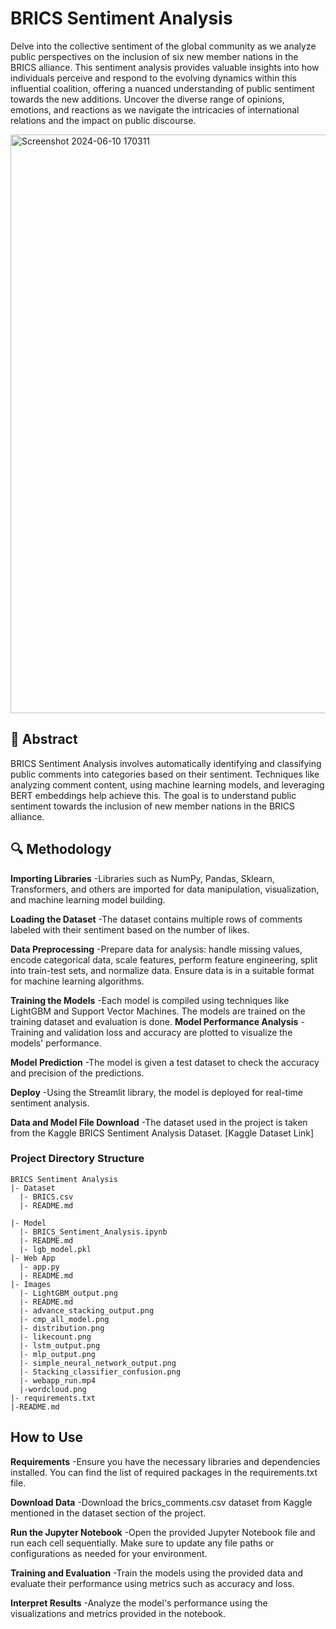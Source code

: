 # BRICS Sentiment Analysis
Delve into the collective sentiment of the global community as we analyze public perspectives on the inclusion of six new member nations in the BRICS alliance. This sentiment analysis provides valuable insights into how individuals perceive and respond to the evolving dynamics within this influential coalition, offering a nuanced understanding of public sentiment towards the new additions. Uncover the diverse range of opinions, emotions, and reactions as we navigate the intricacies of international relations and the impact on public discourse.

<img width="926" alt="Screenshot 2024-06-10 170311" src="https://github.com/tanuj437/New-BRICS-members-Sentiment-Analysis-518/assets/128210429/53f68679-6d6e-4180-bab0-6fc61051a9c7">

## 📝 Abstract
BRICS Sentiment Analysis involves automatically identifying and classifying public comments into categories based on their sentiment. Techniques like analyzing comment content, using machine learning models, and leveraging BERT embeddings help achieve this. The goal is to understand public sentiment towards the inclusion of new member nations in the BRICS alliance.

## 🔍 Methodology
**Importing Libraries**
  -Libraries such as NumPy, Pandas, Sklearn, Transformers, and others are imported for data manipulation, visualization, and machine learning model building.

**Loading the Dataset**
  -The dataset contains multiple rows of comments labeled with their sentiment based on the number of likes.

**Data Preprocessing**
  -Prepare data for analysis: handle missing values, encode categorical data, scale features, perform feature engineering, split into train-test sets, and normalize data. Ensure data is in a suitable format for machine learning algorithms.

**Training the Models**
  -Each model is compiled using techniques like LightGBM and Support Vector Machines.
The models are trained on the training dataset and evaluation is done.
**Model Performance Analysis**
  -Training and validation loss and accuracy are plotted to visualize the models' performance.

**Model Prediction**
  -The model is given a test dataset to check the accuracy and precision of the predictions.

**Deploy**
  -Using the Streamlit library, the model is deployed for real-time sentiment analysis.

**Data and Model File Download**
  -The dataset used in the project is taken from the Kaggle BRICS Sentiment Analysis Dataset. [Kaggle Dataset Link]

### Project Directory Structure
```
BRICS Sentiment Analysis
|- Dataset
  |- BRICS.csv
  |- README.md

|- Model
  |- BRICS_Sentiment_Analysis.ipynb
  |- README.md
  |- lgb_model.pkl
|- Web App
  |- app.py
  |- README.md
|- Images
  |- LightGBM_output.png
  |- README.md
  |- advance_stacking_output.png
  |- cmp_all_model.png
  |- distribution.png
  |- likecount.png
  |- lstm_output.png
  |- mlp_output.png
  |- simple_neural_network_output.png
  |- Stacking_classifier_confusion.png
  |- webapp_run.mp4
  |-wordcloud.png
|- requirements.txt
|-README.md
```

## How to Use
**Requirements**
  -Ensure you have the necessary libraries and dependencies installed. You can find the list of required packages in the requirements.txt file.

**Download Data**
  -Download the brics_comments.csv dataset from Kaggle mentioned in the dataset section of the project.

**Run the Jupyter Notebook**
  -Open the provided Jupyter Notebook file and run each cell sequentially. Make sure to update any file paths or configurations as needed for your environment.

**Training and Evaluation**
  -Train the models using the provided data and evaluate their performance using metrics such as accuracy and loss.

**Interpret Results**
  -Analyze the model's performance using the visualizations and metrics provided in the notebook.
